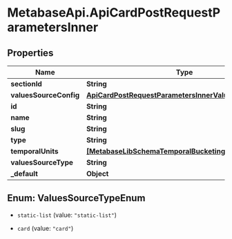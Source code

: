 # MetabaseApi.ApiCardPostRequestParametersInner

## Properties

Name | Type | Description | Notes
------------ | ------------- | ------------- | -------------
**sectionId** | **String** |  | [optional] 
**valuesSourceConfig** | [**ApiCardPostRequestParametersInnerValuesSourceConfig**](ApiCardPostRequestParametersInnerValuesSourceConfig.md) |  | [optional] 
**id** | **String** |  | 
**name** | **String** |  | [optional] 
**slug** | **String** |  | [optional] 
**type** | **String** |  | 
**temporalUnits** | [**[MetabaseLibSchemaTemporalBucketingUnit]**](MetabaseLibSchemaTemporalBucketingUnit.md) |  | [optional] 
**valuesSourceType** | **String** |  | [optional] 
**_default** | **Object** |  | [optional] 



## Enum: ValuesSourceTypeEnum


* `static-list` (value: `"static-list"`)

* `card` (value: `"card"`)




